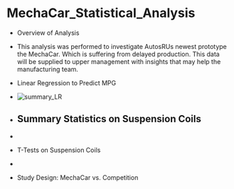 # MechaCar_Statistical_Analysis

- Overview of Analysis

- This analysis was performed to investigate AutosRUs newest prototype the MechaCar. Which is suffering from delayed production. This data will be supplied to upper management with insights that may help the manufacturing team.

- Linear Regression to Predict MPG
- ![summary_LR](https://user-images.githubusercontent.com/113808332/221390272-f33e1f3f-178b-40a7-812c-e858d5147911.png)






- ## Summary Statistics on Suspension Coils
-



- T-Tests on Suspension Coils
- 



- Study Design: MechaCar vs. Competition